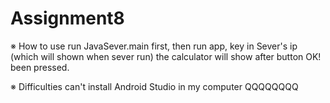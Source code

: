 # Assignment8

※ How to use
  run JavaSever.main first, then run app,
  key in Sever's ip (which will shown when sever run)
  the calculator will show after button OK! been pressed.

※ Difficulties 
  can't install Android Studio in my computer QQQQQQQQ
  
